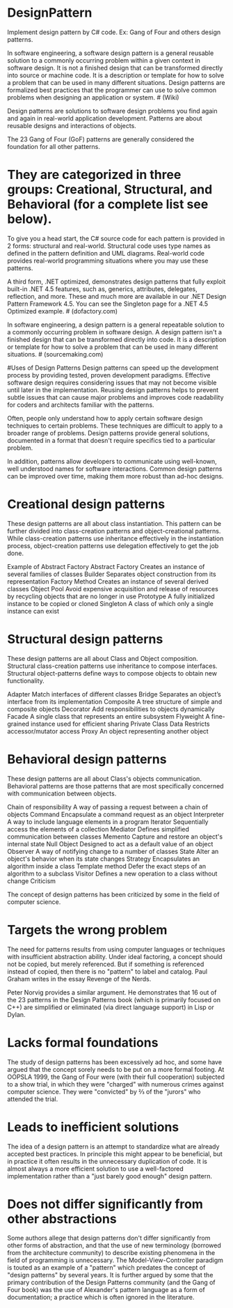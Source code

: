 # DesignPattern

Implement design pattern by C# code.
Ex: Gang of Four and others design patterns.

In software engineering, a software design pattern is a general reusable solution to a commonly occurring problem within a given context in software design. It is not a finished design that can be transformed directly into source or machine code. It is a description or template for how to solve a problem that can be used in many different situations. Design patterns are formalized best practices that the programmer can use to solve common problems when designing an application or system. # (Wiki)


Design patterns are solutions to software design problems you find again and again in real-world application development. Patterns are about reusable designs and interactions of objects.

The 23 Gang of Four (GoF) patterns are generally considered the foundation for all other patterns. 

# They are categorized in three groups: Creational, Structural, and Behavioral (for a complete list see below).

To give you a head start, the C# source code for each pattern is provided in 2 forms: structural and real-world. Structural code uses type names as defined in the pattern definition and UML diagrams. Real-world code provides real-world programming situations where you may use these patterns.

A third form, .NET optimized, demonstrates design patterns that fully exploit built-in .NET 4.5 features, such as, generics, attributes, delegates, reflection, and more. These and much more are available in our .NET Design Pattern Framework 4.5. You can see the Singleton page for a .NET 4.5 Optimized example. # (dofactory.com)


In software engineering, a design pattern is a general repeatable solution to a commonly occurring problem in software design. A design pattern isn't a finished design that can be transformed directly into code. It is a description or template for how to solve a problem that can be used in many different situations. # (sourcemaking.com)




#Uses of Design Patterns
Design patterns can speed up the development process by providing tested, proven development paradigms. Effective software design requires considering issues that may not become visible until later in the implementation. Reusing design patterns helps to prevent subtle issues that can cause major problems and improves code readability for coders and architects familiar with the patterns.

Often, people only understand how to apply certain software design techniques to certain problems. These techniques are difficult to apply to a broader range of problems. Design patterns provide general solutions, documented in a format that doesn't require specifics tied to a particular problem.

In addition, patterns allow developers to communicate using well-known, well understood names for software interactions. Common design patterns can be improved over time, making them more robust than ad-hoc designs.

# Creational design patterns

These design patterns are all about class instantiation. This pattern can be further divided into class-creation patterns and object-creational patterns. While class-creation patterns use inheritance effectively in the instantiation process, object-creation patterns use delegation effectively to get the job done.

Example of Abstract Factory
Abstract Factory
Creates an instance of several families of classes
Builder
Separates object construction from its representation
Factory Method
Creates an instance of several derived classes
Object Pool
Avoid expensive acquisition and release of resources by recycling objects that are no longer in use
Prototype
A fully initialized instance to be copied or cloned
Singleton
A class of which only a single instance can exist

# Structural design patterns

These design patterns are all about Class and Object composition. Structural class-creation patterns use inheritance to compose interfaces. Structural object-patterns define ways to compose objects to obtain new functionality.


Adapter
Match interfaces of different classes
Bridge
Separates an object’s interface from its implementation
Composite
A tree structure of simple and composite objects
Decorator
Add responsibilities to objects dynamically
Facade
A single class that represents an entire subsystem
Flyweight
A fine-grained instance used for efficient sharing
Private Class Data
Restricts accessor/mutator access
Proxy
An object representing another object

# Behavioral design patterns

These design patterns are all about Class's objects communication. Behavioral patterns are those patterns that are most specifically concerned with communication between objects.


Chain of responsibility
A way of passing a request between a chain of objects
Command
Encapsulate a command request as an object
Interpreter
A way to include language elements in a program
Iterator
Sequentially access the elements of a collection
Mediator
Defines simplified communication between classes
Memento
Capture and restore an object's internal state
Null Object
Designed to act as a default value of an object
Observer
A way of notifying change to a number of classes
State
Alter an object's behavior when its state changes
Strategy
Encapsulates an algorithm inside a class
Template method
Defer the exact steps of an algorithm to a subclass
Visitor
Defines a new operation to a class without change
Criticism

The concept of design patterns has been criticized by some in the field of computer science.

# Targets the wrong problem

The need for patterns results from using computer languages or techniques with insufficient abstraction ability. Under ideal factoring, a concept should not be copied, but merely referenced. But if something is referenced instead of copied, then there is no "pattern" to label and catalog. Paul Graham writes in the essay Revenge of the Nerds.

Peter Norvig provides a similar argument. He demonstrates that 16 out of the 23 patterns in the Design Patterns book (which is primarily focused on C++) are simplified or eliminated (via direct language support) in Lisp or Dylan.

# Lacks formal foundations

The study of design patterns has been excessively ad hoc, and some have argued that the concept sorely needs to be put on a more formal footing. At OOPSLA 1999, the Gang of Four were (with their full cooperation) subjected to a show trial, in which they were "charged" with numerous crimes against computer science. They were "convicted" by ⅔ of the "jurors" who attended the trial.

# Leads to inefficient solutions

The idea of a design pattern is an attempt to standardize what are already accepted best practices. In principle this might appear to be beneficial, but in practice it often results in the unnecessary duplication of code. It is almost always a more efficient solution to use a well-factored implementation rather than a "just barely good enough" design pattern.

# Does not differ significantly from other abstractions

Some authors allege that design patterns don't differ significantly from other forms of abstraction, and that the use of new terminology (borrowed from the architecture community) to describe existing phenomena in the field of programming is unnecessary. The Model-View-Controller paradigm is touted as an example of a "pattern" which predates the concept of "design patterns" by several years. It is further argued by some that the primary contribution of the Design Patterns community (and the Gang of Four book) was the use of Alexander's pattern language as a form of documentation; a practice which is often ignored in the literature.








